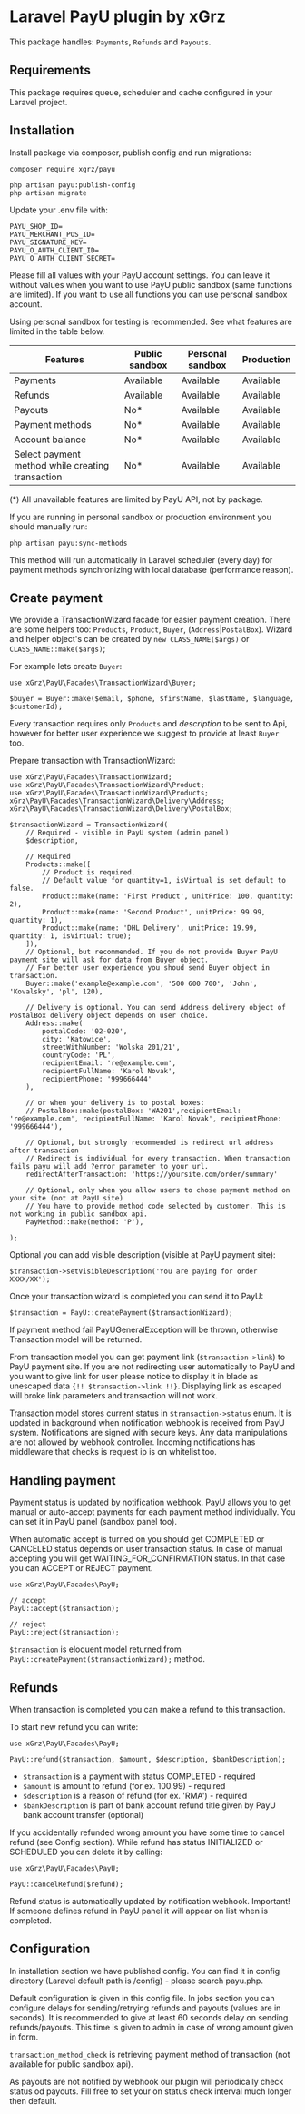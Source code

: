 # Laravel PayU plugin by xGrz

This package handles: `Payments`, `Refunds` and `Payouts`. 

## Requirements
This package requires queue, scheduler and cache configured in your Laravel project.

## Installation

Install package via composer, publish config and run migrations:

```
composer require xgrz/payu

php artisan payu:publish-config
php artisan migrate
```

Update your .env file with:

```
PAYU_SHOP_ID=
PAYU_MERCHANT_POS_ID=
PAYU_SIGNATURE_KEY=
PAYU_O_AUTH_CLIENT_ID=
PAYU_O_AUTH_CLIENT_SECRET=
```

Please fill all values with your PayU account settings.
You can leave it without values when you want to use PayU public sandbox (same functions are limited).
If you want to use all functions you can use personal sandbox account.

Using personal sandbox for testing is recommended. See what features are limited in the table below.

| Features                                         | Public sandbox | Personal sandbox | Production |
|--------------------------------------------------|----------------|------------------|------------|
| Payments                                         | Available      | Available        | Available  |
| Refunds                                          | Available      | Available        | Available  |
| Payouts                                          | No*            | Available        | Available  |
| Payment methods                                  | No*            | Available        | Available  |
| Account balance                                  | No*            | Available        | Available  |
| Select payment method while creating transaction | No*            | Available        | Available  |

(*) All unavailable features are limited by PayU API, not by package.

If you are running in personal sandbox or production environment you should manually run:

```
php artisan payu:sync-methods
```

This method will run automatically in Laravel scheduler (every day) for payment methods synchronizing with local database (performance
reason).

## Create payment

We provide a TransactionWizard facade for easier payment creation.
There are some helpers too: `Products`, `Product`, `Buyer`, (`Address`|`PostalBox`). Wizard and helper object's can be
created by `new CLASS_NAME($args)` or `CLASS_NAME::make($args)`;

For example lets create `Buyer`:
```
use xGrz\PayU\Facades\TransactionWizard\Buyer;

$buyer = Buyer::make($email, $phone, $firstName, $lastName, $language, $customerId);
```

Every transaction requires only `Products` and _description_ to be sent to Api, however for better user experience we suggest to provide at least `Buyer` too.

Prepare transaction with TransactionWizard:
```
use xGrz\PayU\Facades\TransactionWizard;
use xGrz\PayU\Facades\TransactionWizard\Product;
use xGrz\PayU\Facades\TransactionWizard\Products;
xGrz\PayU\Facades\TransactionWizard\Delivery\Address;
xGrz\PayU\Facades\TransactionWizard\Delivery\PostalBox;

$transactionWizard = TransactionWizard(
    // Required - visible in PayU system (admin panel) 
    $description,
    
    // Required
    Products::make([
        // Product is required. 
        // Default value for quantity=1, isVirtual is set default to false.
        Product::make(name: 'First Product', unitPrice: 100, quantity: 2),
        Product::make(name: 'Second Product', unitPrice: 99.99, quantity: 1),
        Product::make(name: 'DHL Delivery', unitPrice: 19.99, quantity: 1, isVirtual: true);
    ]), 
    // Optional, but recommended. If you do not provide Buyer PayU payment site will ask for data from Buyer object.
    // For better user experience you shoud send Buyer object in transaction.
    Buyer::make('example@example.com', '500 600 700', 'John', 'Kovalsky', 'pl', 120), 
    
    // Delivery is optional. You can send Address delivery object of PostalBox delivery object depends on user choice.
    Address::make(
        postalCode: '02-020', 
        city: 'Katowice', 
        streetWithNumber: 'Wolska 201/21', 
        countryCode: 'PL', 
        recipientEmail: 're@example.com', 
        recipientFullName: 'Karol Novak',
        recipientPhone: '999666444'
    ),
    
    // or when your delivery is to postal boxes: 
    // PostalBox::make(postalBox: 'WA201',recipientEmail: 're@example.com', recipientFullName: 'Karol Novak', recipientPhone: '999666444'),
    
    // Optional, but strongly recommended is redirect url address after transaction
    // Redirect is individual for every transaction. When transaction fails payu will add ?error parameter to your url.
    redirectAfterTransaction: 'https://yoursite.com/order/summary'
    
    // Optional, only when you allow users to chose payment method on your site (not at PayU site)
    // You have to provide method code selected by customer. This is not working in public sandbox api.
    PayMethod::make(method: 'P'),
    
);
```
Optional you can add visible description (visible at PayU payment site):
```
$transaction->setVisibleDescription('You are paying for order XXXX/XX');
```

Once your transaction wizard is completed you can send it to PayU:
```
$transaction = PayU::createPayment($transactionWizard);
```

If payment method fail PayUGeneralException will be thrown, otherwise Transaction model will be returned.

From transaction model you can get payment link (`$transaction->link`) to PayU payment site. If you are not redirecting user automatically to PayU and 
you want to give link for user please notice to display it in blade as unescaped data `{!! $transaction->link !!}`. Displaying link as escaped will broke link parameters and transaction will not work.

Transaction model stores current status in `$transaction->status` enum. It is updated in background when notification webhook is received from PayU system.
Notifications are signed with secure keys. Any data manipulations are not allowed by webhook controller. Incoming notifications has middleware that checks is request ip is on whitelist too.


## Handling payment

Payment status is updated by notification webhook. 
PayU allows you to get manual or auto-accept payments for each payment method individually. You can set it in PayU panel (sandbox panel too).

When automatic accept is turned on you should get COMPLETED or CANCELED status depends on user transaction status.
In case of manual accepting you will get WAITING_FOR_CONFIRMATION status. In that case you can ACCEPT or REJECT payment.

```
use xGrz\PayU\Facades\PayU;

// accept
PayU::accept($transaction);

// reject
PayU::reject($transaction);
```

`$transaction` is eloquent model returned from `PayU::createPayment($transactionWizard);` method.

## Refunds

When transaction is completed you can make a refund to this transaction.

To start new refund you can write: 
```
use xGrz\PayU\Facades\PayU;

PayU::refund($transaction, $amount, $description, $bankDescription);
```

* `$transaction` is a payment with status COMPLETED  - required
* `$amount` is amount to refund (for ex. 100.99) - required
* `$description` is a reason of refund (for ex. 'RMA') - required
* `$bankDescription` is part of bank account refund title given by PayU bank account transfer (optional)

If you accidentally refunded wrong amount you have some time to cancel refund (see Config section).
While refund has status INITIALIZED or SCHEDULED you can delete it by calling:

```
use xGrz\PayU\Facades\PayU;

PayU::cancelRefund($refund);
```

Refund status is automatically updated by notification webhook.
Important! If someone defines refund in PayU panel it will appear on list when is completed. 

## Configuration

In installation section we have published config.
You can find it in config directory (Laravel default path is /config) - please search payu.php.

Default configuration is given in this config file. 
In jobs section you can configure delays for sending/retrying refunds and payouts (values are in seconds).
It is recommended to give at least 60 seconds delay on sending refunds/payouts. This time is given to admin in case of wrong amount given in form.

`transaction_method_check` is retrieving payment method of transaction (not available for public sandbox api).

As payouts are not notified by webhook our plugin will periodically check status od payouts. Fill free to set your on status check interval much longer then default. 


